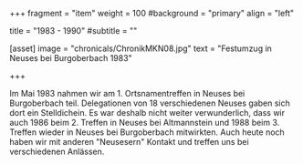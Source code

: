 +++
fragment = "item"
weight = 100
#background = "primary"
align = "left"

title = "1983 - 1990"
#subtitle = ""

[asset]
  image = "chronicals/ChronikMKN08.jpg"
  text = "Festumzug in Neuses bei Burgoberbach 1983"

+++

Im Mai 1983 nahmen wir am 1. Ortsnamentreffen in Neuses bei Burgoberbach teil. Delegationen von 18 verschiedenen Neuses
gaben sich dort ein Stelldichein. Es war deshalb nicht weiter verwunderlich, dass wir auch 1986 beim 2. Treffen in
Neuses bei Altmannstein und 1988 beim 3. Treffen wieder in Neuses bei Burgoberbach mitwirkten. Auch heute noch haben
wir mit anderen "Neusesern" Kontakt und treffen uns bei verschiedenen Anlässen.
